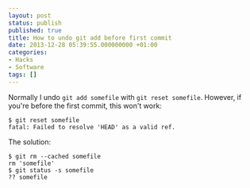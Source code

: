 ```yaml
---
layout: post
status: publish
published: true
title: How to undo git add before first commit
date: 2013-12-28 05:39:55.000000000 +01:00
categories:
- Hacks
- Software
tags: []
---
```

Normally I undo `git add somefile` with `git reset somefile`.
However, if you're before the first commit, this won't work:
```
$ git reset somefile
fatal: Failed to resolve 'HEAD' as a valid ref.
```

The solution:
```
$ git rm --cached somefile
rm 'somefile'
$ git status -s somefile
?? somefile
```
